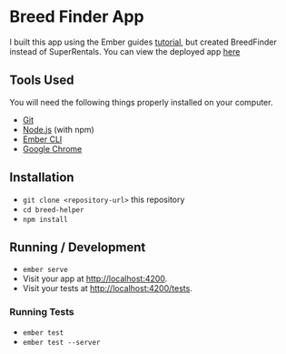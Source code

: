 # Breed Finder App

I built this app using the Ember guides [tutorial](https://guides.emberjs.com/release/tutorial/part-1/), but created BreedFinder instead of SuperRentals. You can view the deployed app [here](https://elated-ptolemy-cd21b0.netlify.app/)

## Tools Used

You will need the following things properly installed on your computer.

* [Git](https://git-scm.com/)
* [Node.js](https://nodejs.org/) (with npm)
* [Ember CLI](https://ember-cli.com/)
* [Google Chrome](https://google.com/chrome/)

## Installation

* `git clone <repository-url>` this repository
* `cd breed-helper`
* `npm install`

## Running / Development

* `ember serve`
* Visit your app at [http://localhost:4200](http://localhost:4200).
* Visit your tests at [http://localhost:4200/tests](http://localhost:4200/tests).

### Running Tests

* `ember test`
* `ember test --server`
